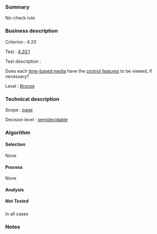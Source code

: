 ### Summary

No-check rule

### Business description

Criterion : 4.20

Test : [4.20.1](http://www.accessiweb.org/index.php/accessiweb-22-english-version.html#test-4-20-1)

Test description :

Does each [time-based
media](http://www.braillenet.org/accessibilite/referentiel-aw21-en/glossaire.php#mMediaTemp)
have the [control
features](http://www.braillenet.org/accessibilite/referentiel-aw21-en/glossaire.php#mFonctionControle)
to be viewed, if necessary?

Level : [Bronze](/en/category/rules-design/accessiweb-11/level/bronze)

### Technical description

Scope : [page](/en/category/rules-design/accessiweb-11/scope/page)

Decision level :
[semidecidable](/en/category/rules-design/accessiweb-11/decision-level/semidecidable)

### Algorithm

#### Selection

None

#### Process

None

#### Analysis

##### Not Tested

In all cases

### Notes



